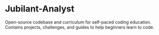 # Jubilant-Analyst
Open-source codebase and curriculum for self-paced coding education. Contains projects, challenges, and guides to help beginners learn to code.
